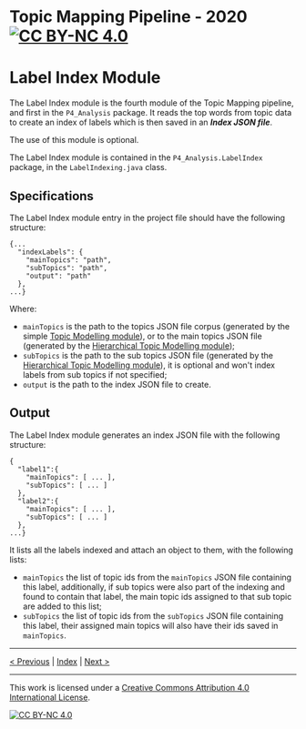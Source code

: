 # Topic Mapping Pipeline - 2020 [![CC BY-NC 4.0][cc-by-nc-shield]][cc-by-nc]
# Label Index Module

The Label Index module is the fourth module of the Topic Mapping pipeline, and first in the `P4_Analysis` package.
It reads the top words from topic data to create an index of labels which is then saved in an ***Index JSON file***.

The use of this module is optional.

The Label Index module is contained in the `P4_Analysis.LabelIndex` package, in the `LabelIndexing.java` class.

## Specifications

The Label Index module entry in the project file should have the following structure:
```json5
{...
  "indexLabels": {
    "mainTopics": "path",
    "subTopics": "path",
    "output": "path"
  },
...}
``` 

Where:
- `mainTopics` is the path to the topics JSON file corpus (generated by the simple
[Topic Modelling module](ModelModule.md)), or to the main topics JSON file (generated by the
[Hierarchical Topic Modelling module](ModelModule.md));
- `subTopics` is the path to the sub topics JSON file (generated by the
[Hierarchical Topic Modelling module](ModelModule.md)), it is optional and won't index labels from sub topics if not 
specified;
- `output` is the path to the index JSON file to create.

## Output

The Label Index module generates an index JSON file with the following structure:
```json5
{
  "label1":{
    "mainTopics": [ ... ],
    "subTopics": [ ... ]
  },
  "label2":{
    "mainTopics": [ ... ],
    "subTopics": [ ... ]
  },
...}
```

It lists all the labels indexed and attach an object to them, with the following lists:
- `mainTopics` the list of topic ids from the `mainTopics` JSON file containing this label, additionally, if sub topics 
were also part of the indexing and found to contain that label, the main topic ids assigned to that sub topic are added
to this list;
- `subTopics` the list of topic ids from the `subTopics` JSON file containing this label, their assigned main topics
will also have their ids saved in `mainTopics`.

---

[< Previous](ModelModule.md) | [Index](index.md) | [Next >](TopicDistribution.md)

---
This work is licensed under a [Creative Commons Attribution 4.0 International
License][cc-by-nc].

[![CC BY-NC 4.0][cc-by-nc-image]][cc-by-nc]

[cc-by-nc]: http://creativecommons.org/licenses/by-nc/4.0/
[cc-by-nc-image]: https://i.creativecommons.org/l/by-nc/4.0/88x31.png
[cc-by-nc-shield]: https://img.shields.io/badge/License-CC%20BY--NC%204.0-lightgrey.svg
